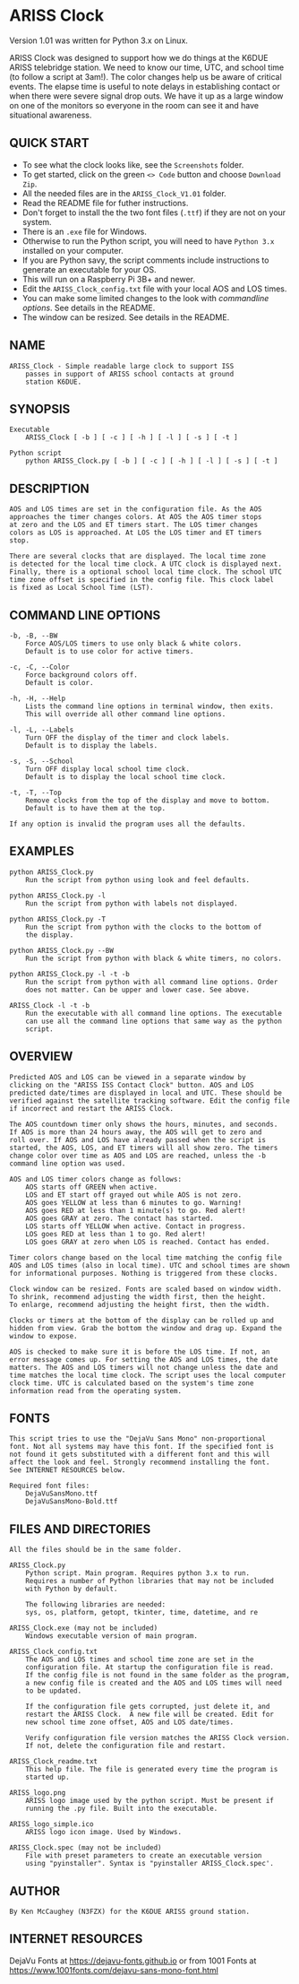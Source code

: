 ARISS Clock 
===========

Version 1.01 was written for Python 3.x on Linux.  

ARISS Clock was designed to support how we do things at the K6DUE 
ARISS telebridge station. We need to know our time, UTC, and school 
time (to follow a script at 3am!). The color changes help us be 
aware of critical events. The elapse time is useful to note delays 
in establishing contact or when there were severe signal drop outs. 
We have it up as a large window on one of the monitors so everyone 
in the room can see it and have situational awareness.   

QUICK START
-----------
* To see what the clock looks like, see the `Screenshots` folder.
* To get started, click on the green `<> Code` button and choose `Download Zip`.  
* All the needed files are in the `ARISS_Clock_V1.01` folder.   
* Read the README file for futher instructions.   
* Don't forget to install the the two font files (`.ttf`) if they are not on your system.  
* There is an `.exe` file for Windows.  
* Otherwise to run the Python script, you will need to have `Python 3.x` installed on your computer.  
* If you are Python savy, the script comments include instructions to generate an executable for your OS.
* This will run on a Raspberry Pi 3B+ and newer.
* Edit the `ARISS_Clock_config.txt` file with your local AOS and LOS times.
* You can make some limited changes to the look with *commandline options*. See details in the README.
* The window can be resized. See details in the README.

NAME  
----
    ARISS_Clock - Simple readable large clock to support ISS
        passes in support of ARISS school contacts at ground 
        station K6DUE.

SYNOPSIS  
--------
    Executable  
        ARISS_Clock [ -b ] [ -c ] [ -h ] [ -l ] [ -s ] [ -t ]  

    Python script  
        python ARISS_Clock.py [ -b ] [ -c ] [ -h ] [ -l ] [ -s ] [ -t ]  

DESCRIPTION  
-----------
    AOS and LOS times are set in the configuration file. As the AOS
    approaches the timer changes colors. At AOS the AOS timer stops
    at zero and the LOS and ET timers start. The LOS timer changes
    colors as LOS is approached. At LOS the LOS timer and ET timers
    stop.

    There are several clocks that are displayed. The local time zone
    is detected for the local time clock. A UTC clock is displayed next.
    Finally, there is a optional school local time clock. The school UTC
    time zone offset is specified in the config file. This clock label
    is fixed as Local School Time (LST).

COMMAND LINE OPTIONS  
--------------------
    -b, -B, --BW  
        Force AOS/LOS timers to use only black & white colors.
        Default is to use color for active timers.

    -c, -C, --Color  
        Force background colors off.
        Default is color.

    -h, -H, --Help  
        Lists the command line options in terminal window, then exits.
        This will override all other command line options.

    -l, -L, --Labels  
        Turn OFF the display of the timer and clock labels.
        Default is to display the labels.

    -s, -S, --School  
        Turn OFF display local school time clock.
        Default is to display the local school time clock.

    -t, -T, --Top  
        Remove clocks from the top of the display and move to bottom.
        Default is to have them at the top.

    If any option is invalid the program uses all the defaults.  

EXAMPLES  
--------
    python ARISS_Clock.py  
        Run the script from python using look and feel defaults.  

    python ARISS_Clock.py -l  
        Run the script from python with labels not displayed.  

    python ARISS_Clock.py -T  
        Run the script from python with the clocks to the bottom of
        the display.  

    python ARISS_Clock.py --BW  
        Run the script from python with black & white timers, no colors.  

    python ARISS_Clock.py -l -t -b  
        Run the script from python with all command line options. Order
        does not matter. Can be upper and lower case. See above.  

    ARISS_Clock -l -t -b  
        Run the executable with all command line options. The executable
        can use all the command line options that same way as the python
        script.  

OVERVIEW  
--------
    Predicted AOS and LOS can be viewed in a separate window by
    clicking on the "ARISS ISS Contact Clock" button. AOS and LOS 
    predicted date/times are displayed in local and UTC. These should be
    verified against the satellite tracking software. Edit the config file
    if incorrect and restart the ARISS Clock.  

    The AOS countdown timer only shows the hours, minutes, and seconds.
    If AOS is more than 24 hours away, the AOS will get to zero and
    roll over. If AOS and LOS have already passed when the script is
    started, the AOS, LOS, and ET timers will all show zero. The timers
    change color over time as AOS and LOS are reached, unless the -b
    command line option was used.  

    AOS and LOS timer colors change as follows:  
        AOS starts off GREEN when active.  
        LOS and ET start off grayed out while AOS is not zero.  
        AOS goes YELLOW at less than 6 minutes to go. Warning!  
        AOS goes RED at less than 1 minute(s) to go. Red alert!  
        AOS goes GRAY at zero. The contact has started.  
        LOS starts off YELLOW when active. Contact in progress.  
        LOS goes RED at less than 1 to go. Red alert!  
        LOS goes GRAY at zero when LOS is reached. Contact has ended.  

    Timer colors change based on the local time matching the config file
    AOS and LOS times (also in local time). UTC and school times are shown
    for informational purposes. Nothing is triggered from these clocks.  

    Clock window can be resized. Fonts are scaled based on window width.
    To shrink, recommend adjusting the width first, then the height.
    To enlarge, recommend adjusting the height first, then the width.  

    Clocks or timers at the bottom of the display can be rolled up and 
    hidden from view. Grab the bottom the window and drag up. Expand the
    window to expose.  

    AOS is checked to make sure it is before the LOS time. If not, an
    error message comes up. For setting the AOS and LOS times, the date
    matters. The AOS and LOS timers will not change unless the date and
    time matches the local time clock. The script uses the local computer
    clock time. UTC is calculated based on the system's time zone
    information read from the operating system.  

FONTS  
-----
    This script tries to use the "DejaVu Sans Mono" non-proportional
    font. Not all systems may have this font. If the specified font is
    not found it gets substituted with a different font and this will
    affect the look and feel. Strongly recommend installing the font.
    See INTERNET RESOURCES below.  

    Required font files:  
        DejaVuSansMono.ttf  
        DejaVuSansMono-Bold.ttf  

FILES AND DIRECTORIES 
---------------------
    All the files should be in the same folder.  

    ARISS_Clock.py  
        Python script. Main program. Requires python 3.x to run.  
        Requires a number of Python libraries that may not be included
        with Python by default. 

        The following libraries are needed:  
        sys, os, platform, getopt, tkinter, time, datetime, and re  

    ARISS_Clock.exe (may not be included)  
        Windows executable version of main program.  

    ARISS_Clock_config.txt  
        The AOS and LOS times and school time zone are set in the
        configuration file. At startup the configuration file is read.
        If the config file is not found in the same folder as the program,
        a new config file is created and the AOS and LOS times will need
        to be updated.  

        If the configuration file gets corrupted, just delete it, and
        restart the ARISS Clock.  A new file will be created. Edit for
        new school time zone offset, AOS and LOS date/times.  

        Verify configuration file version matches the ARISS Clock version.
        If not, delete the configuration file and restart.  

    ARISS_Clock_readme.txt  
        This help file. The file is generated every time the program is
        started up.  

    ARISS_logo.png  
        ARISS logo image used by the python script. Must be present if
        running the .py file. Built into the executable.  

    ARISS_logo_simple.ico   
        ARISS logo icon image. Used by Windows.  

    ARISS_Clock.spec (may not be included)  
        File with preset parameters to create an executable version
        using "pyinstaller". Syntax is "pyinstaller ARISS_Clock.spec'.   

AUTHOR  
------
    By Ken McCaughey (N3FZX) for the K6DUE ARISS ground station.  

INTERNET RESOURCES  
------------------
   DejaVu Fonts at https://dejavu-fonts.github.io or from
   1001 Fonts at https://www.1001fonts.com/dejavu-sans-mono-font.html  
